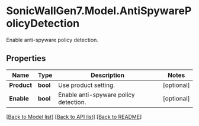 # SonicWallGen7.Model.AntiSpywarePolicyDetection
Enable anti-spyware policy detection.

## Properties

Name | Type | Description | Notes
------------ | ------------- | ------------- | -------------
**Product** | **bool** | Use product setting. | [optional] 
**Enable** | **bool** | Enable anti-spyware policy detection. | [optional] 

[[Back to Model list]](../README.md#documentation-for-models) [[Back to API list]](../README.md#documentation-for-api-endpoints) [[Back to README]](../README.md)

